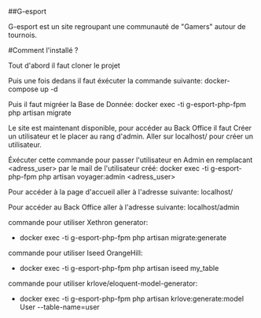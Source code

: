 ##G-esport

G-esport est un site regroupant une communauté de "Gamers" autour de tournois.

#Comment l'installé ? 

Tout d'abord il faut cloner le projet

Puis une fois dedans il faut éxécuter la commande suivante:
docker-compose up -d

Puis il faut migréer la Base de Donnée: 
docker exec -ti g-esport-php-fpm php artisan migrate

Le site est maintenant disponible, pour accéder au Back Office il faut Créer un utilisateur et le placer au rang d'admin.
Aller sur localhost/ pour créer un utilisateur.

Éxécuter cette commande pour passer l'utilisateur en Admin en remplacant <adress_user> par le mail de l'utilisateur créé:
docker exec -ti g-esport-php-fpm php artisan voyager:admin <adress_user>

Pour accéder à la page d'accueil aller à l'adresse suivante:
localhost/

Pour accéder au Back Office aller à l'adresse suivante:
localhost/admin

commande pour utiliser Xethron generator:

- docker exec -ti g-esport-php-fpm php artisan migrate:generate

commande pour utiliser Iseed OrangeHill:
 
- docker exec -ti g-esport-php-fpm php artisan iseed my_table

commande pour utiliser krlove/eloquent-model-generator:

- docker exec -ti g-esport-php-fpm php artisan krlove:generate:model User --table-name=user
